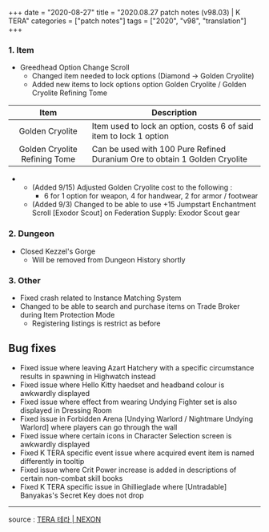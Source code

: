 +++
date = "2020-08-27"
title = "2020.08.27 patch notes (v98.03) | K TERA"
categories = ["patch notes"]
tags = ["2020", "v98", "translation"]
+++

### 1. Item
- Greedhead Option Change Scroll
  - Changed item needed to lock options (Diamond -> Golden Cryolite)
  - Added new items to lock options option Golden Cryolite / Golden Cryolite Refining Tome

| Item | Description |
| :-: | - |
| Golden Cryolite | Item used to lock an option, costs 6 of said item to lock 1 option |
| Golden Cryolite Refining Tome | Can be used with 100 Pure Refined Duranium Ore to obtain 1 Golden Cryolite |

- 
    - (Added 9/15) Adjusted Golden Cryolite cost to the following :
      - 6 for 1 option for weapon, 4 for handwear, 2 for armor / footwear
  - (Added 9/3) Changed to be able to use +15 Jumpstart Enchantment Scroll [Exodor Scout] on Federation Supply: Exodor Scout gear

### 2. Dungeon
- Closed Kezzel's Gorge
  - Will be removed from Dungeon History shortly

### 3. Other
- Fixed crash related to Instance Matching System
- Changed to be able to search and purchase items on Trade Broker during Item Protection Mode
  - Registering listings is restrict as before

## Bug fixes

- Fixed issue where leaving Azart Hatchery with a specific circumstance results in spawning in Highwatch instead
- Fixed issue where Hello Kitty haedset and headband colour is awkwardly displayed
- Fixed issue where effect from wearing Undying Fighter set is also displayed in Dressing Room
- Fixed issue in Forbidden Arena [Undying Warlord / Nightmare Undying Warlord] where players can go through the wall
- Fixed issue where certain icons in Character Selection screen is awkwardly displayed
- Fixed K TERA specific event issue where acquired event item is named differently in tooltip
- Fixed issue where Crit Power increase is added in descriptions of certain non-combat skill books
- Fixed K TERA specific issue in Ghillieglade where [Untradable] Banyakas's Secret Key does not drop

----

source : [TERA 테라 | NEXON](http://tera.nexon.com/news/update/view.aspx?n4articlesn=447)
